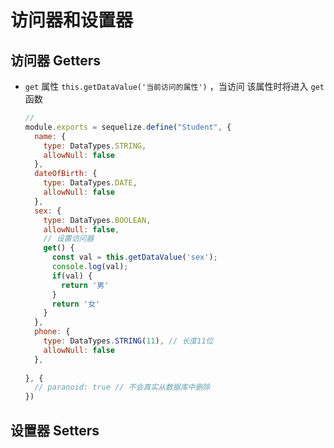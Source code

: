 # 访问器和设置器

## 访问器 Getters

+ `get` 属性 `this.getDataValue('当前访问的属性')` ，当访问 该属性时将进入 `get` 函数

  ```js
  // 
  module.exports = sequelize.define("Student", {
    name: {
      type: DataTypes.STRING,
      allowNull: false
    },
    dateOfBirth: {
      type: DataTypes.DATE,
      allowNull: false
    },
    sex: {
      type: DataTypes.BOOLEAN,
      allowNull: false,
      // 设置访问器
      get() {
        const val = this.getDataValue('sex');
        console.log(val);
        if(val) {
          return '男'
        }
        return '女'
      }
    },
    phone: {
      type: DataTypes.STRING(11), // 长度11位
      allowNull: false
    },
    
  }, {
    // paranoid: true // 不会真实从数据库中删除
  })
  ```

## 设置器 Setters



